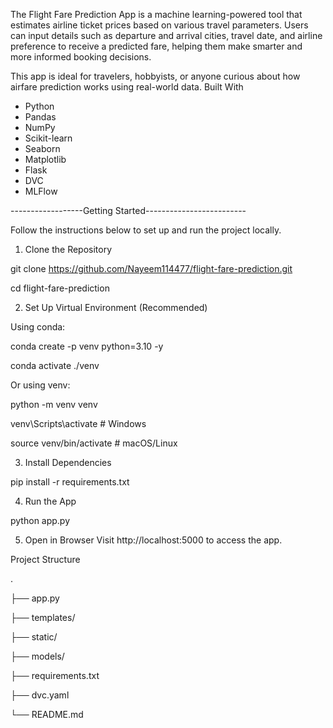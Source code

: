 The Flight Fare Prediction App is a machine learning-powered tool that estimates airline ticket prices based on various travel parameters. Users can input details such as departure and arrival cities, travel date, and airline preference to receive a predicted fare, helping them make smarter and more informed booking decisions.

This app is ideal for travelers, hobbyists, or anyone curious about how airfare prediction works using real-world data.
Built With
- Python
- Pandas
- NumPy
- Scikit-learn
- Seaborn
- Matplotlib
- Flask
- DVC
- MLFlow


------------------Getting Started-------------------------

Follow the instructions below to set up and run the project locally.

1. Clone the Repository

git clone https://github.com/Nayeem114477/flight-fare-prediction.git

cd flight-fare-prediction

2. Set Up Virtual Environment (Recommended)

Using conda:

conda create -p venv python=3.10 -y

conda activate ./venv

Or using venv:

python -m venv venv

venv\Scripts\activate     # Windows

source venv/bin/activate  # macOS/Linux

3. Install Dependencies
   
pip install -r requirements.txt

4. Run the App

python app.py

5. Open in Browser
Visit http://localhost:5000 to access the app.


Project Structure

.

├── app.py

├── templates/

├── static/

├── models/

├── requirements.txt

├── dvc.yaml

└── README.md
